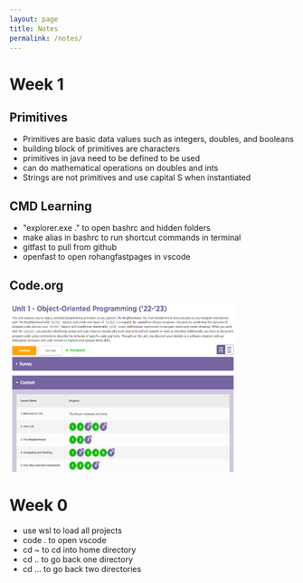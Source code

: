 ```yaml
---
layout: page
title: Notes
permalink: /notes/
---
```


# Week 1  
## Primitives
- Primitives are basic data values such as integers, doubles, and booleans
- building block of primitives are characters
- primitives in java need to be defined to be used
- can do mathematical operations on doubles and ints
- Strings are not primitives and use capital S when instantiated

## CMD Learning
- "explorer.exe ." to open bashrc and hidden folders
- make alias in bashrc to run shortcut commands in terminal
- gitfast to pull from github
- openfast to open rohangfastpages in vscode

## Code.org
<img src="lesson5java.png" width=400 height=300 />

# Week 0  
- use wsl to load all projects
- code . to open vscode
- cd ~ to cd into home directory
- cd .. to go back one directory
- cd ... to go back two directories